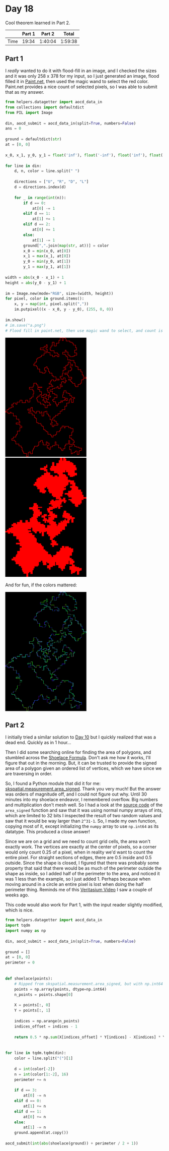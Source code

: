 # Day 18
Cool theorem learned in Part 2.

|      | Part 1 | Part 2  | Total   |
|------|--------|---------|---------|
| Time | 19:34  | 1:40:04 | 1:59:38 |

## Part 1
I *really* wanted to do it with flood-fill in an image, and I checked the sizes and it was only 258 x 378 for my input, so I just generated an image, flood filled it in [Paint.net](https://www.getpaint.net/), then used the magic wand to select the red color. Paint.net provides a nice count of selected pixels, so I was able to submit that as my answer.
```python
from helpers.datagetter import aocd_data_in
from collections import defaultdict
from PIL import Image

din, aocd_submit = aocd_data_in(split=True, numbers=False)
ans = 0

ground = defaultdict(str)
at = [0, 0]

x_0, x_1, y_0, y_1 = float('inf'), float('-inf'), float('inf'), float('-inf')

for line in din:
    d, n, color = line.split(" ")

    directions = ["U", "R", "D", "L"]
    d = directions.index(d)

    for _ in range(int(n)):
        if d == 0:
            at[0] -= 1
        elif d == 1:
            at[1] += 1
        elif d == 2:
            at[0] += 1
        else:
            at[1] -= 1
        ground[",".join(map(str, at))] = color
        x_0 = min(x_0, at[0])
        x_1 = max(x_1, at[0])
        y_0 = min(y_0, at[1])
        y_1 = max(y_1, at[1])

width = abs(x_0 - x_1) + 1
height = abs(y_0 - y_1) + 1

im = Image.new(mode="RGB", size=(width, height))
for pixel, color in ground.items():
    x, y = map(int, pixel.split(","))
    im.putpixel((x - x_0, y - y_0), (255, 0, 0))

im.show()
# im.save("a.png")
# Flood fill in paint.net, then use magic wand to select, and count is visible on bottom left
```

![day18-outline.png](assets%2Fday18-outline.png)
![day18-filled.png](assets/day18-filled.png)

And for fun, if the colors mattered:

![day18-if-color-mattered.png](assets%2Fday18-if-color-mattered.png)

## Part 2
I initially tried a similar solution to [Day 10](./10.md) but I quickly realized that was a dead end. Quickly as in 1 hour...

Then I did some searching online for finding the area of polygons, and stumbled across the [Shoelace Formula](https://en.wikipedia.org/wiki/Shoelace_formula). Don't ask me how it works, I'll figure that out in the morning. But, it can be trusted to provide the signed area of a polygon given an ordered list of vertices, which we have since we are traversing in order.

So, I found a Python module that did it for me: [skspatial.measurement.area_signed](https://scikit-spatial.readthedocs.io/en/latest/api_reference/measurement/functions/skspatial.measurement.area_signed.html). Thank you very much! But the answer was orders of magnitude off, and I could not figure out why. Until 30 minutes into my shoelace endeavor, I remembered overflow. Big numbers and multiplication don't mesh well. So I had a look at the [source code](https://scikit-spatial.readthedocs.io/en/stable/_modules/skspatial/measurement.html) of the `area_signed` function and saw that it was using normal numpy arrays of ints, which are limited to 32 bits
I inspected the result of two random values and saw that it would be way larger than `2^31-1`. So, I made my own function, copying most of it, except initializing the `numpy` array to use `np.int64` as its datatype. This produced a close answer!

Since we are on a grid and we need to count grid cells, the area won't exactly work. The vertices are exactly at the center of pixels, so a corner would only count 0.25 of a pixel, when in reality we'd want to count the entire pixel. For straight sections of edges, there are 0.5 inside and 0.5 outside. Since the shape is closed, I figured that there was probably some property that said that there would be as much of the perimeter outside the shape as inside, so I added half of the perimeter to the area, and noticed it was 1 less than the example, so I just added 1. Perhaps because when moving around in a circle an entire pixel is lost when doing the half perimeter thing. Reminds me of this [Veritasium Video](https://www.youtube.com/watch?v=FUHkTs-Ipfg) I saw a couple of weeks ago.   

This code would also work for Part 1, with the input reader slightly modified, which is nice.
```python
from helpers.datagetter import aocd_data_in
import tqdm
import numpy as np

din, aocd_submit = aocd_data_in(split=True, numbers=False)

ground = []
at = [0, 0]
perimeter = 0


def shoelace(points):
    # Ripped from skspatial.measurement.area_signed, but with np.int64
    points = np.array(points, dtype=np.int64)
    n_points = points.shape[0]

    X = points[:, 0]
    Y = points[:, 1]

    indices = np.arange(n_points)
    indices_offset = indices - 1

    return 0.5 * np.sum(X[indices_offset] * Y[indices] - X[indices] * Y[indices_offset])


for line in tqdm.tqdm(din):
    color = line.split("(")[1]
    
    d = int(color[-2])
    n = int(color[1:-2], 16)
    perimeter += n

    if d == 3:
        at[0] -= n
    elif d == 0:
        at[1] += n
    elif d == 1:
        at[0] += n
    else:
        at[1] -= n
    ground.append(at.copy())

aocd_submit(int(abs(shoelace(ground)) + perimeter / 2 + 1))
```
